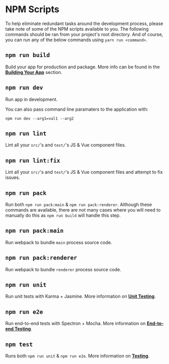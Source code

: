 # NPM Scripts

To help eliminate redundant tasks around the development process, please take note of some of the NPM scripts available to you. The following commands should be ran from your project's root directory. And of course, you can run any of the below commands using `yarn run <command>`.

## `npm run build`

Build your app for production and package. More info can be found in the [**Building Your App**](../building_your_app/) section.

## `npm run dev`

Run app in development.

You can also pass command line paramaters to the application with:

```text
npm run dev --arg1=val1 --arg2
```

## `npm run lint`

Lint all your `src/`'s and `test/`'s JS & Vue component files.

## `npm run lint:fix`

Lint all your `src/`'s and `test/`'s JS & Vue component files and attempt to fix issues.

## `npm run pack`

Run both `npm run pack:main` & `npm run pack:renderer`. Although these commands are available, there are not many cases where you will need to manually do this as `npm run build` will handle this step.

## `npm run pack:main`

Run webpack to bundle `main` process source code.

## `npm run pack:renderer`

Run webpack to bundle `renderer` process source code.

## `npm run unit`

Run unit tests with Karma + Jasmine. More information on [**Unit Testing**](../testing/unittesting.md).

## `npm run e2e`

Run end-to-end tests with Spectron + Mocha. More information on [**End-to-end Testing**](../testing/end-to-end_testing.md).

## `npm test`

Runs both `npm run unit` & `npm run e2e`. More information on [**Testing**](../testing/).

